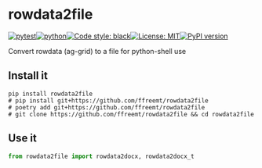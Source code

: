 # rowdata2file
[![pytest](https://github.com/ffreemt/rowdata2file/actions/workflows/routine-tests.yml/badge.svg)](https://github.com/ffreemt/rowdata2file/actions)[![python](https://img.shields.io/static/v1?label=python+&message=3.8%2B&color=blue)](https://www.python.org/downloads/)[![Code style: black](https://img.shields.io/badge/code%20style-black-000000.svg)](https://github.com/psf/black)[![License: MIT](https://img.shields.io/badge/License-MIT-yellow.svg)](https://opensource.org/licenses/MIT)[![PyPI version](https://badge.fury.io/py/rowdata2file.svg)](https://badge.fury.io/py/rowdata2file)

Convert rowdata (ag-grid) to a file for python-shell use

## Install it

```shell
pip install rowdata2file
# pip install git+https://github.com/ffreemt/rowdata2file
# poetry add git+https://github.com/ffreemt/rowdata2file
# git clone https://github.com/ffreemt/rowdata2file && cd rowdata2file
```

## Use it
```python
from rowdata2file import rowdata2docx, rowdata2docx_t

```
